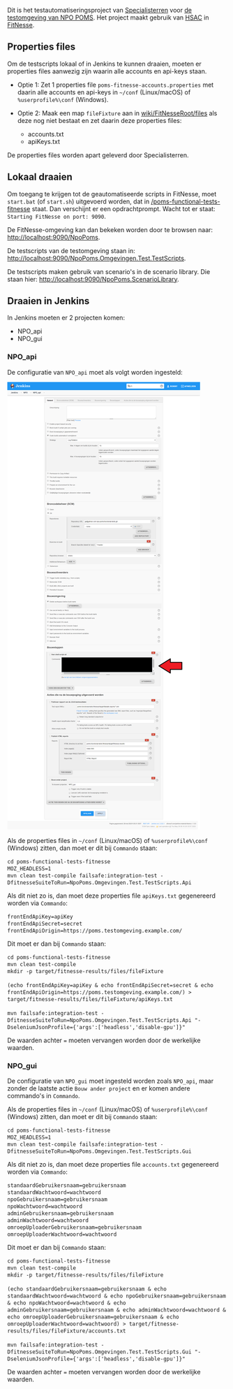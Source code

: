 Dit is het testautomatiseringsproject van [Specialisterren](https://www.specialisterren.nl/) voor [de testomgeving van NPO POMS](https://poms-test.omroep.nl/). Het project maakt gebruik van [HSAC](https://github.com/fhoeben/hsac-fitnesse-fixtures/) in [FitNesse](http://fitnesse.org/).

## Properties files

Om de testscripts lokaal of in Jenkins te kunnen draaien, moeten er properties files aanwezig zijn waarin alle accounts en api-keys staan.

* Optie 1: Zet 1 properties file `poms-fitnesse-accounts.properties` met daarin alle accounts en api-keys in `~/conf` (Linux/macOS) of `%userprofile%\conf` (Windows).

* Optie 2: Maak een map `fileFixture` aan in [wiki/FitNesseRoot/files](wiki/FitNesseRoot/files) als deze nog niet bestaat en zet daarin deze properties files:

  * accounts.txt
  * apiKeys.txt

De properties files worden apart geleverd door Specialisterren.

## Lokaal draaien

Om toegang te krijgen tot de geautomatiseerde scripts in FitNesse, moet `start.bat` (of `start.sh`) uitgevoerd worden, dat in [/poms-functional-tests-fitnesse](/poms-functional-tests-fitnesse) staat. Dan verschijnt er een opdrachtprompt. Wacht tot er staat: `Starting FitNesse on port: 9090`. 

De FitNesse-omgeving kan dan bekeken worden door te browsen naar: [http://localhost:9090/NpoPoms](http://localhost:9090/NpoPoms).

De testscripts van de testomgeving staan in: [http://localhost:9090/NpoPoms.Omgevingen.Test.TestScripts](http://localhost:9090/NpoPoms.Omgevingen.Test.TestScripts).

De testscripts maken gebruik van scenario's in de scenario library. Die staan hier: [http://localhost:9090/NpoPoms.ScenarioLibrary](http://localhost:9090/NpoPoms.ScenarioLibrary).

## Draaien in Jenkins

In Jenkins moeten er 2 projecten komen:

* NPO_api
* NPO_gui

### NPO_api

De configuratie van `NPO_api` moet als volgt worden ingesteld:

![Npo-poms-api-jenkins-configuration](/poms-functional-tests-fitnesse/wiki/FitNesseRoot/files/images/Npo-poms-api-jenkins-configuration.png)

Als de properties files in `~/conf` (Linux/macOS) of `%userprofile%\conf` (Windows) zitten, dan moet er dit bij `Commando` staan:
```
cd poms-functional-tests-fitnesse
MOZ_HEADLESS=1
mvn clean test-compile failsafe:integration-test -DfitnesseSuiteToRun=NpoPoms.Omgevingen.Test.TestScripts.Api
```

Als dit niet zo is, dan moet deze properties file `apiKeys.txt` gegenereerd worden via `Commando`:
```
frontEndApiKey=apiKey
frontEndApiSecret=secret
frontEndApiOrigin=https://poms.testomgeving.example.com/
```

Dit moet er dan bij `Commando` staan:

```
cd poms-functional-tests-fitnesse
mvn clean test-compile
mkdir -p target/fitnesse-results/files/fileFixture

(echo frontEndApiKey=apiKey & echo frontEndApiSecret=secret & echo frontEndApiOrigin=https://poms.testomgeving.example.com/) > target/fitnesse-results/files/fileFixture/apiKeys.txt

mvn failsafe:integration-test -DfitnesseSuiteToRun=NpoPoms.Omgevingen.Test.TestScripts.Api "-DseleniumJsonProfile={'args':['headless','disable-gpu']}"
```

De waarden achter `=` moeten vervangen worden door de werkelijke waarden.

### NPO_gui

De configuratie van `NPO_gui` moet ingesteld worden zoals `NPO_api`, maar zonder de laatste actie `Bouw ander project` en er komen andere commando's in `Commando`.

Als de properties files in `~/conf` (Linux/macOS) of `%userprofile%\conf` (Windows) zitten, dan moet er dit bij `Commando` staan:
```
cd poms-functional-tests-fitnesse
MOZ_HEADLESS=1
mvn clean test-compile failsafe:integration-test -DfitnesseSuiteToRun=NpoPoms.Omgevingen.Test.TestScripts.Gui
```

Als dit niet zo is, dan moet deze properties file `accounts.txt` gegenereerd worden via `Commando`:
```
standaardGebruikersnaam=gebruikersnaam
standaardWachtwoord=wachtwoord
npoGebruikersnaam=gebruikersnaam
npoWachtwoord=wachtwoord
adminGebruikersnaam=gebruikersnaam
adminWachtwoord=wachtwoord
omroepUploaderGebruikersnaam=gebruikersnaam
omroepUploaderWachtwoord=wachtwoord
```

Dit moet er dan bij `Commando` staan:

```
cd poms-functional-tests-fitnesse
mvn clean test-compile
mkdir -p target/fitnesse-results/files/fileFixture

(echo standaardGebruikersnaam=gebruikersnaam & echo standaardWachtwoord=wachtwoord & echo npoGebruikersnaam=gebruikersnaam & echo npoWachtwoord=wachtwoord & echo adminGebruikersnaam=gebruikersnaam & echo adminWachtwoord=wachtwoord & echo omroepUploaderGebruikersnaam=gebruikersnaam & echo omroepUploaderWachtwoord=wachtwoord) > target/fitnesse-results/files/fileFixture/accounts.txt

mvn failsafe:integration-test -DfitnesseSuiteToRun=NpoPoms.Omgevingen.Test.TestScripts.Gui "-DseleniumJsonProfile={'args':['headless','disable-gpu']}"
```

De waarden achter `=` moeten vervangen worden door de werkelijke waarden.
